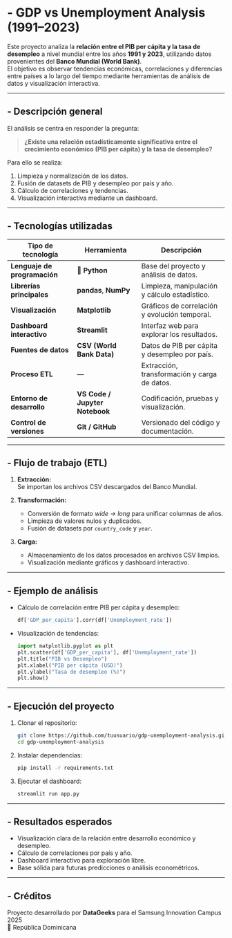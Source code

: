 # - GDP vs Unemployment Analysis (1991–2023)

Este proyecto analiza la **relación entre el PIB per cápita y la tasa de desempleo** a nivel mundial entre los años **1991 y 2023**, utilizando datos provenientes del **Banco Mundial (World Bank)**.  
El objetivo es observar tendencias económicas, correlaciones y diferencias entre países a lo largo del tiempo mediante herramientas de análisis de datos y visualización interactiva.

---

## - Descripción general

El análisis se centra en responder la pregunta:
> **¿Existe una relación estadísticamente significativa entre el crecimiento económico (PIB per cápita) y la tasa de desempleo?**

Para ello se realiza:
1. Limpieza y normalización de los datos.
2. Fusión de datasets de PIB y desempleo por país y año.
3. Cálculo de correlaciones y tendencias.
4. Visualización interactiva mediante un dashboard.

---

## - Tecnologías utilizadas

| Tipo de tecnología | Herramienta | Descripción |
|--------------------|-------------|-------------|
| **Lenguaje de programación** | 🐍 **Python** | Base del proyecto y análisis de datos. |
| **Librerías principales** | **pandas**, **NumPy** | Limpieza, manipulación y cálculo estadístico. |
| **Visualización** | **Matplotlib** | Gráficos de correlación y evolución temporal. |
| **Dashboard interactivo** | **Streamlit** | Interfaz web para explorar los resultados. |
| **Fuentes de datos** | **CSV (World Bank Data)** | Datos de PIB per cápita y desempleo por país. |
| **Proceso ETL** | — | Extracción, transformación y carga de datos. |
| **Entorno de desarrollo** | **VS Code / Jupyter Notebook** | Codificación, pruebas y visualización. |
| **Control de versiones** | **Git / GitHub** | Versionado del código y documentación. |

---

## - Flujo de trabajo (ETL)

1. **Extracción:**  
   Se importan los archivos CSV descargados del Banco Mundial.

2. **Transformación:**  
   - Conversión de formato *wide → long* para unificar columnas de años.  
   - Limpieza de valores nulos y duplicados.  
   - Fusión de datasets por `country_code` y `year`.

3. **Carga:**  
   - Almacenamiento de los datos procesados en archivos CSV limpios.  
   - Visualización mediante gráficos y dashboard interactivo.

---

## - Ejemplo de análisis

- Cálculo de correlación entre PIB per cápita y desempleo:  
  ```python
  df['GDP_per_capita'].corr(df['Unemployment_rate'])
  ```
- Visualización de tendencias:
  ```python
  import matplotlib.pyplot as plt
  plt.scatter(df['GDP_per_capita'], df['Unemployment_rate'])
  plt.title("PIB vs Desempleo")
  plt.xlabel("PIB per cápita (USD)")
  plt.ylabel("Tasa de desempleo (%)")
  plt.show()
  ```

---

## - Ejecución del proyecto

1. Clonar el repositorio:
   ```bash
   git clone https://github.com/tuusuario/gdp-unemployment-analysis.git
   cd gdp-unemployment-analysis
   ```

2. Instalar dependencias:
   ```bash
   pip install -r requirements.txt
   ```

3. Ejecutar el dashboard:
   ```bash
   streamlit run app.py
   ```

---

## - Resultados esperados

- Visualización clara de la relación entre desarrollo económico y desempleo.
- Cálculo de correlaciones por país y año.
- Dashboard interactivo para exploración libre.
- Base sólida para futuras predicciones o análisis econométricos.

---

## - Créditos

Proyecto desarrollado por **DataGeeks** para el Samsung Innovation Campus 2025  
📍 República Dominicana  
